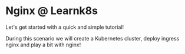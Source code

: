 # Nginx @ Learnk8s

Let's get started with a quick and simple tutorial!

During this scenario we will create a Kubernetes cluster, deploy ingress
nginx and play a bit with nginx!
